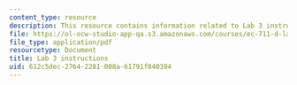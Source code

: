 ```yaml
---
content_type: resource
description: This resource contains information related to Lab 3 instructions.
file: https://ol-ocw-studio-app-qa.s3.amazonaws.com/courses/ec-711-d-lab-energy-spring-2011/612c5dec27642281008a61791f840394_MITEC_711S11_lab3.pdf
file_type: application/pdf
resourcetype: Document
title: Lab 3 instructions
uid: 612c5dec-2764-2281-008a-61791f840394
---
```

